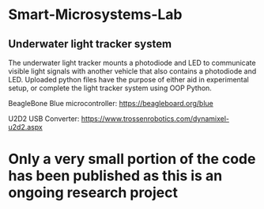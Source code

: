 # Smart-Microsystems-Lab

## Underwater light tracker system

The underwater light tracker mounts a photodiode and LED to communicate visible light signals with another vehicle that also contains a photodiode and LED. Uploaded python files have the purpose of either aid in experimental setup, or complete the light tracker system using OOP Python.

BeagleBone Blue microcontroller:
https://beagleboard.org/blue

U2D2 USB Converter:
https://www.trossenrobotics.com/dynamixel-u2d2.aspx

# Only a very small portion of the code has been published as this is an ongoing research project